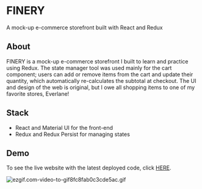 # FINERY
A mock-up e-commerce storefront built with React and Redux

## About
FINERY is a mock-up e-commerce storefront I built to learn and practice using Redux. The state manager tool was used mainly for the cart component; users can add or remove items from the cart and update their quantity, which automatically re-calculates the subtotal at checkout. The UI and design of the web is original, but I owe all shopping items to one of my favorite stores, Everlane!

## Stack
- React and Material UI for the front-end
- Redux and Redux Persist for managing states

## Demo
To see the live website with the latest deployed code, click <a href="https://qriscilla.github.io/finery/" target="new">HERE</a>.

<img src="https://s6.gifyu.com/images/ezgif.com-video-to-gif8fc8fab0c3cde5ac.gif" alt="ezgif.com-video-to-gif8fc8fab0c3cde5ac.gif" border="0" />
